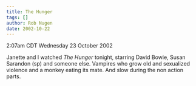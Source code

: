 ```yaml
---
title: The Hunger
tags: []
author: Rob Nugen
date: 2002-10-22
---
```


<p class=date>2:07am CDT Wednesday 23 October 2002</p>

<p>Janette and I watched <em>The Hunger</em> tonight, starring David
Bowie, Susan Sarandon (sp) and someone else.  Vampires who grow old
and sexualized violence and a monkey eating its mate.  And slow during
the non action parts.</p>
